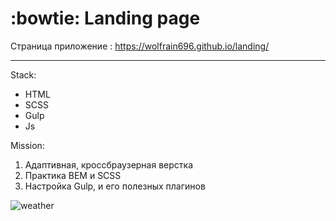 # :bowtie: Landing page
Страница приложение : https://wolfrain696.github.io/landing/
 ___

Stack:
+ HTML
+ SCSS
+ Gulp
+ Js
  
Mission:
1. Адаптивная, кроссбраузерная верстка
2. Практика BEM и SCSS
3. Настройка Gulp, и его полезных плагинов

![weather](https://ruslan-frontend-developer.ru/static/media/landing.876b8dc0.jpg)
